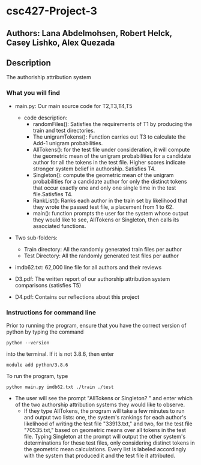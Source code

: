 # csc427-Project-3
## Authors: Lana Abdelmohsen, Robert Helck, Casey Lishko, Alex Quezada
## Description 
The authoriship attribution system
### What you will find  
- main.py: Our main source code for T2,T3,T4,T5
    - code description: 
      -  randomFiles(): Satisfies the requirements of T1 by producing the train and test directories. 
      -  The unigramTokens(): Function carries out T3 to calculate the Add-1 unigram probabilities.
      -  AllTokens(): for the test file under consideration, it will compute the geometric mean of the unigram probabilities for a candidate author for all the tokens in the test file. Higher scores indicate stronger system belief in authorship. Satisfies T4.
      -  Singleton(): compute the geometric mean of the unigram probabilities for a candidate author for only the distinct tokens that occur exactly one and only one single time in the test file.Satisfies T4. 
      -  RankList(): Ranks each author in the train set by likelihood that they wrote the passed test file, a placement from 1 to 62.  
      -  main(): function prompts the user for the system whose output they would like to see, AllTokens or Singleton, then calls its associated functions.
 
- Two sub-folders: 
  -  Train directory: All the randomly generated train files per author 
  -  Test Directory: All the randomly generated test files per author  
 
- imdb62.txt: 62,000 line file for all authors and their reviews

- D3.pdf: The written report of our authorship attribution system comparisons (satisfies T5) 
        
- D4.pdf: Contains our reflections about this project



### Instructions for command line 

Prior to running the program, ensure that you have the correct version of python by typing the command

    python --version

into the terminal. If it is not 3.8.6, then enter

    module add python/3.8.6

To run the program, type

    python main.py imdb62.txt ./train ./test

- The user will see the prompt "AllTokens or Singleton? " and enter which of the two authorship attribution systems they would like to observe. 
    -  If they type AllTokens, the program will take a few minutes to run and output two lists: one, the system's rankings for each author's likelihood of writing the test file "33913.txt," and two, for the test file "70535.txt," based on geometric means over all tokens in the test file. Typing Singleton at the prompt will output the other system's determinations for these test files, only considering distinct tokens in the geometric mean calculations. Every list is labeled accordingly with the system that produced it and the test file it attributed.
